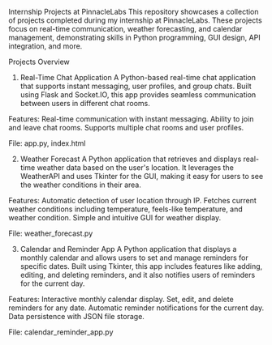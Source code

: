 Internship Projects at PinnacleLabs
This repository showcases a collection of projects completed during my internship at PinnacleLabs. These projects focus on real-time communication, weather forecasting, and calendar management, demonstrating skills in Python programming, GUI design, API integration, and more.

Projects Overview
1. Real-Time Chat Application
A Python-based real-time chat application that supports instant messaging, user profiles, and group chats. Built using Flask and Socket.IO, this app provides seamless communication between users in different chat rooms.

Features:
Real-time communication with instant messaging.
Ability to join and leave chat rooms.
Supports multiple chat rooms and user profiles.

File: app.py, index.html

2. Weather Forecast
A Python application that retrieves and displays real-time weather data based on the user's location. It leverages the WeatherAPI and uses Tkinter for the GUI, making it easy for users to see the weather conditions in their area.

Features:
Automatic detection of user location through IP.
Fetches current weather conditions including temperature, feels-like temperature, and weather condition.
Simple and intuitive GUI for weather display.

File: weather_forecast.py

3. Calendar and Reminder App
A Python application that displays a monthly calendar and allows users to set and manage reminders for specific dates. Built using Tkinter, this app includes features like adding, editing, and deleting reminders, and it also notifies users of reminders for the current day.

Features:
Interactive monthly calendar display.
Set, edit, and delete reminders for any date.
Automatic reminder notifications for the current day.
Data persistence with JSON file storage.

File: calendar_reminder_app.py

